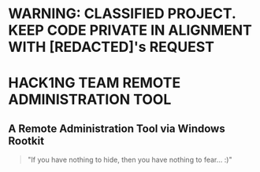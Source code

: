 # WARNING: CLASSIFIED PROJECT. KEEP CODE PRIVATE IN ALIGNMENT WITH [REDACTED]'s REQUEST

# HACK1NG TEAM REMOTE ADMINISTRATION TOOL
## A Remote Administration Tool via Windows Rootkit
> "If you have nothing to hide, then you have nothing to fear... :)"

